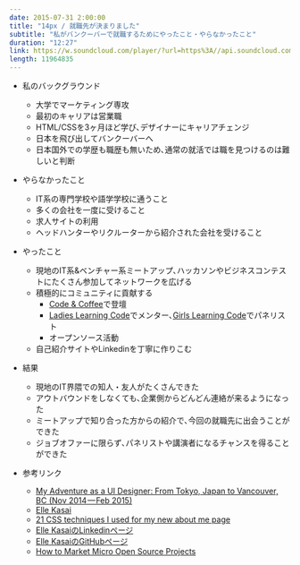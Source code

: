 ```yaml
---
date: 2015-07-31 2:00:00
title: "14px / 就職先が決まりました"
subtitle: "私がバンクーバーで就職するためにやったこと・やらなかったこと"
duration: "12:27"
link: https://w.soundcloud.com/player/?url=https%3A//api.soundcloud.com/tracks/217013859&amp;color=ff5500&amp;auto_play=false&amp;hide_related=false&amp;show_comments=true&amp;show_user=true&amp;show_reposts=false
length: 11964835
---
```


* 私のバックグラウンド
  * 大学でマーケティング専攻
  * 最初のキャリアは営業職
  * HTML/CSSを3ヶ月ほど学び､デザイナーにキャリアチェンジ
  * 日本を飛び出してバンクーバーへ
  * 日本国外での学歴も職歴も無いため､通常の就活では職を見つけるのは難しいと判断

* やらなかったこと
  * IT系の専門学校や語学学校に通うこと
  * 多くの会社を一度に受けること
  * 求人サイトの利用
  * ヘッドハンターやリクルーターから紹介された会社を受けること

* やったこと
  * 現地のIT系&ベンチャー系ミートアップ､ハッカソンやビジネスコンテストにたくさん参加してネットワークを広げる
  * 積極的にコミュニティに貢献する
    * <a href="https://medium.com/@ellekasai/how-to-market-micro-open-source-projects-703f03c71061" target="_blank">Code & Coffee</a>で登壇
    * <a href="http://ladieslearningcode.com/" target="_blank">Ladies Learning Code</a>でメンター､<a href="http://ladieslearningcode.com/program/girls-learning-code/" target="_blank">Girls Learning Code</a>でパネリスト
    * オープンソース活動
  * 自己紹介サイトやLinkedinを丁寧に作りこむ

* 結果
  * 現地のIT界隈での知人・友人がたくさんできた
  * アウトバウンドをしなくても､企業側からどんどん連絡が来るようになった
  * ミートアップで知り合った方からの紹介で､今回の就職先に出会うことができた
  * ジョブオファーに限らず､パネリストや講演者になるチャンスを得ることができた

* 参考リンク
  * <a href="https://medium.com/@ellekasai/my-adventure-as-a-ui-designer-from-tokyo-japan-to-vancouver-bc-twitter-roundup-5a0e56f2f5e1" target="_blank">My Adventure as a UI Designer: From Tokyo, Japan to Vancouver, BC (Nov 2014 — Feb 2015)</a>
  * <a href="http://ellekasai.com/" target="_blank">Elle Kasai</a>
  * <a href="https://medium.com/@ellekasai/21-css-techniques-i-used-for-my-new-about-me-page-22afdf3f019a" target="_blank">21 CSS techniques I used for my new about me page</a>
  * <a href="https://www.linkedin.com/in/ellekasai" target="_blank">Elle KasaiのLinkedinページ</a>
  * <a href="https://github.com/ellekasai/" target="_blank">Elle KasaiのGitHubページ</a>
  * <a href="https://medium.com/@ellekasai/how-to-market-micro-open-source-projects-703f03c71061" target="_blank">How to Market Micro Open Source Projects</a>